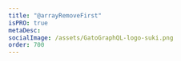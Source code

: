 ```yaml
---
title: "@arrayRemoveFirst"
isPRO: true
metaDesc:
socialImage: /assets/GatoGraphQL-logo-suki.png
order: 700
---
```

